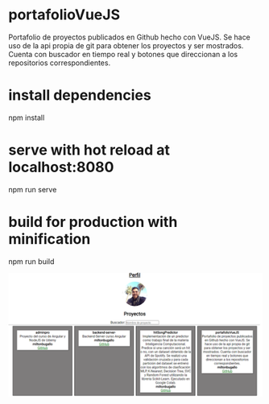 # portafolioVueJS
Portafolio de proyectos publicados en Github hecho con VueJS. Se hace uso de la api propia de git para obtener los proyectos y ser mostrados. Cuenta con buscador en tiempo real y botones que direccionan a los repositorios correspondientes.

# install dependencies
npm install

# serve with hot reload at localhost:8080
npm run serve

# build for production with minification
npm run build


<img src="https://github.com/miltonbugallo/portafolioVueJS/blob/main/portafolio.png">
